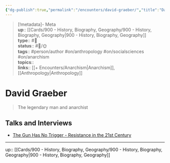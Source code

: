 ```yaml
---
{"dg-publish":true,"permalink":"/encounters/david-graeber/","title":"David Graeber","tags":["📝","📝/🌞","on/anarchism","on/anthropology","person/author","on/socialsciences"]}
---
```



> [!metadata]- Meta  
> **up**:: [[Cards/900 - History, Biography, Geography/900 - History, Biography, Geography\|900 - History, Biography, Geography]]  
> **type**:: #📝  
> **status**:: #📝/🌞  
> **tags**:: #person/author #on/anthropology #on/socialsciences #on/anarchism  
> **topics**::  
> **links**:: [[+ Encounters/Anarchism\|Anarchism]], [[Anthropology\|Anthropology]]

# David Graeber

> The legendary man and anarchist 

## Talks and Interviews

- [The Gun Has No Trigger - Resistance in the 21st Century](https://youtu.be/h4fQEn15NgI?si=D7KHY1-sGaIw-GUn)

---
up:: [[Cards/900 - History, Biography, Geography/900 - History, Biography, Geography\|900 - History, Biography, Geography]]

